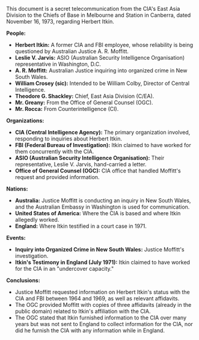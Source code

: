 This document is a secret telecommunication from the CIA's East Asia Division to the Chiefs of Base in Melbourne and Station in Canberra, dated November 16, 1973, regarding Herbert Itkin.

**People:**

*   **Herbert Itkin:** A former CIA and FBI employee, whose reliability is being questioned by Australian Justice A. R. Moffitt.
*   **Leslie V. Jarvis:** ASIO (Australian Security Intelligence Organisation) representative in Washington, D.C.
*   **A. R. Moffitt:** Australian Justice inquiring into organized crime in New South Wales.
*   **William Crosey (sic):** Intended to be William Colby, Director of Central Intelligence.
*   **Theodore G. Shackley:** Chief, East Asia Division (C/EA).
*   **Mr. Greany:** From the Office of General Counsel (OGC).
*   **Mr. Rocca:** From Counterintelligence (CI).

**Organizations:**

*   **CIA (Central Intelligence Agency):** The primary organization involved, responding to inquiries about Herbert Itkin.
*   **FBI (Federal Bureau of Investigation):** Itkin claimed to have worked for them concurrently with the CIA.
*   **ASIO (Australian Security Intelligence Organisation):** Their representative, Leslie V. Jarvis, hand-carried a letter.
*   **Office of General Counsel (OGC):** CIA office that handled Moffitt's request and provided information.

**Nations:**

*   **Australia:** Justice Moffitt is conducting an inquiry in New South Wales, and the Australian Embassy in Washington is used for communication.
*   **United States of America:** Where the CIA is based and where Itkin allegedly worked.
*   **England:** Where Itkin testified in a court case in 1971.

**Events:**

*   **Inquiry into Organized Crime in New South Wales:** Justice Moffitt's investigation.
*   **Itkin's Testimony in England (July 1971):** Itkin claimed to have worked for the CIA in an "undercover capacity."

**Conclusions:**

*   Justice Moffitt requested information on Herbert Itkin's status with the CIA and FBI between 1964 and 1969, as well as relevant affidavits.
*   The OGC provided Moffitt with copies of three affidavits (already in the public domain) related to Itkin's affiliation with the CIA.
*   The OGC stated that Itkin furnished information to the CIA over many years but was not sent to England to collect information for the CIA, nor did he furnish the CIA with any information while in England.
